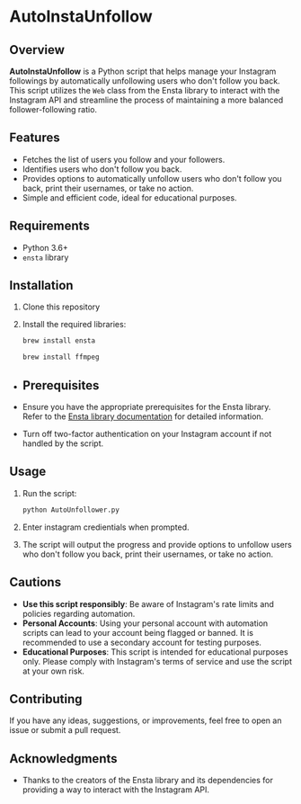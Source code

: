 # AutoInstaUnfollow

## Overview

**AutoInstaUnfollow** is a Python script that helps manage your Instagram followings by automatically unfollowing users who don't follow you back. This script utilizes the `Web` class from the Ensta library to interact with the Instagram API and streamline the process of maintaining a more balanced follower-following ratio.

## Features

- Fetches the list of users you follow and your followers.
- Identifies users who don't follow you back.
- Provides options to automatically unfollow users who don't follow you back, print their usernames, or take no action.
- Simple and efficient code, ideal for educational purposes.


## Requirements

- Python 3.6+
- `ensta` library

## Installation

1. Clone this repository

2. Install the required libraries:

    ```bash
    brew install ensta
    ```
    ```bash
    brew install ffmpeg
    ```

- ## Prerequisites

- Ensure you have the appropriate prerequisites for the Ensta library. Refer to the [Ensta library documentation]([#](https://github.com/diezo/Ensta)) for detailed information.
- Turn off two-factor authentication on your Instagram account if not handled by the script.

## Usage

1. Run the script:

    ```bash
    python AutoUnfollower.py
    ```
2. Enter instagram credientials when prompted.
3. The script will output the progress and provide options to unfollow users who don't follow you back, print their usernames, or take no action.

## Cautions

- **Use this script responsibly**: Be aware of Instagram's rate limits and policies regarding automation.
- **Personal Accounts**: Using your personal account with automation scripts can lead to your account being flagged or banned. It is recommended to use a secondary account for testing purposes.
- **Educational Purposes**: This script is intended for educational purposes only. Please comply with Instagram's terms of service and use the script at your own risk.

## Contributing

If you have any ideas, suggestions, or improvements, feel free to open an issue or submit a pull request.

## Acknowledgments

- Thanks to the creators of the Ensta library and its dependencies for providing a way to interact with the Instagram API.
